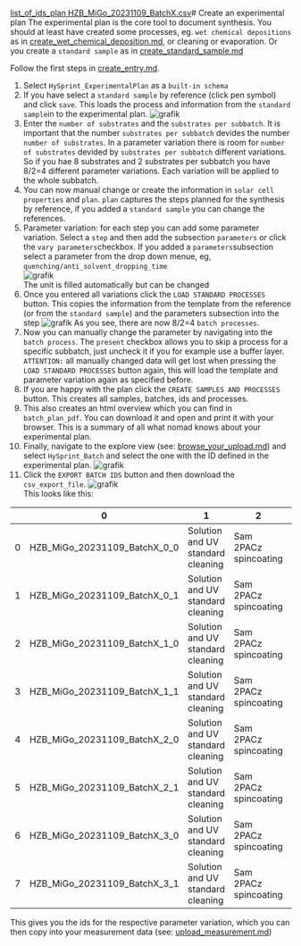 [list_of_ids_plan HZB_MiGo_20231109_BatchX.csv](https://github.com/RoteKekse/nomad-baseclasses/files/13306666/list_of_ids_plan.HZB_MiGo_20231109_BatchX.csv)# Create an experimental plan
The experimental plan is the core tool to document synthesis.
You should at least have created some processes, eg. `wet chemical depositions` as in [create_wet_chemical_deposition.md](create_wet_chemical_deposition.md), or cleaning or evaporation.
Or you create a `standard sample` as in [create_standard_sample.md](create_standard_sample.md)

Follow the first  steps in [create_entry.md](create_entry.md).
1. Select `HySprint_ExperimentalPlan` as a `built-in schema`
2. If you have select a `standard sample` by reference (click pen symbol) and click `save`. This loads the process and information from the `standard sample`in to the experimental plan.
   ![grafik](https://github.com/RoteKekse/nomad-baseclasses/assets/36420750/f9ffca61-443e-4cbc-abec-ab2a9729e754)
3. Enter the `number of substrates` and the `substrates per subbatch`. It is important that the number `substrates per subbatch` devides the number `number of substrates`. In a parameter variation there is room for `number of substrates` devided by `substrates per subbatch` different variations. So if you hae 8 substrates and 2 substrates per subbatch you have 8/2=4 different parameter variations. Each variation will be applied to the whole subbatch.
4. You can now manual change or create the information in `solar cell properties` and `plan`. `plan` captures the steps planned for the synthesis by reference, if you added a `standard sample` you can change the references.
5. Parameter variation: for each step you can add some parameter variation. Select a `step` and then add the subsection `parameters` or click the `vary parameters`checkbox. If you added a `parameters`subsection select a parameter from the drop down menue, eg, `quenching/anti_solvent_dropping_time`  
   ![grafik](https://github.com/RoteKekse/nomad-baseclasses/assets/36420750/50f193c5-d622-4b26-a875-6997ed3b335d)  
   The unit is filled automatically but can be changed
7. Once you entered all variations click the `LOAD STANDARD PROCESSES` button. This copies the information from the template from the reference (or from the `standard sample`) and the parameters subsection into the step
   ![grafik](https://github.com/RoteKekse/nomad-baseclasses/assets/36420750/95818665-3e7c-4f2e-b713-bf2ff0939382)
   As you see, there are now 8/2=4 `batch processes`.
8. Now you can manually change the parameter by navigating into the `batch process`. The `present` checkbox allows you to skip a process for a specific subbatch, just uncheck it if you for example use a buffer layer. `ATTENTION:` all manually changed data will get lost when pressing the `LOAD STANDARD PROCESSES` button again, this will load the template and parameter variation again as specified before.
9. If you are happy with the plan click the `CREATE SAMPLES AND PROCESSES` button. This creates all samples, batches, ids and processes.
10. This also creates an html overview which you can find in `batch_plan_pdf`. You can download it and open and print it with your browser. This is a summary of all what nomad knows about your experimental plan.
11. Finally, navigate to the explore view (see: [browse_your_upload.md](browse_your_upload.md)) and select `HySprint_Batch` and select the one with the ID defined in the experimental plan.
    ![grafik](https://github.com/RoteKekse/nomad-baseclasses/assets/36420750/4e2746a8-92be-47f2-8a0e-028f7f77c2e3)  
12. Click the `EXPORT BATCH IDS` button and then download the `csv_export_file`.
    ![grafik](https://github.com/RoteKekse/nomad-baseclasses/assets/36420750/a892651e-c959-4cb5-b4e2-549a7bcecc86)  
    This looks like this:
  
|      |0                           |1                                |2                    |3                              |4                       |
|------|----------------------------|---------------------------------|---------------------|-------------------------------|------------------------|
|0     |HZB_MiGo_20231109_BatchX_0_0|Solution and UV standard cleaning|Sam 2PACz spincoating|CsMAFA perovscite spincoating 1|Evaporation C60, BCP, Cu|
|1     |HZB_MiGo_20231109_BatchX_0_1|Solution and UV standard cleaning|Sam 2PACz spincoating|CsMAFA perovscite spincoating 1|Evaporation C60, BCP, Cu|
|2     |HZB_MiGo_20231109_BatchX_1_0|Solution and UV standard cleaning|Sam 2PACz spincoating|CsMAFA perovscite spincoating 2|Evaporation C60, BCP, Cu|
|3     |HZB_MiGo_20231109_BatchX_1_1|Solution and UV standard cleaning|Sam 2PACz spincoating|CsMAFA perovscite spincoating 2|Evaporation C60, BCP, Cu|
|4     |HZB_MiGo_20231109_BatchX_2_0|Solution and UV standard cleaning|Sam 2PACz spincoating|CsMAFA perovscite spincoating 3|Evaporation C60, BCP, Cu|
|5     |HZB_MiGo_20231109_BatchX_2_1|Solution and UV standard cleaning|Sam 2PACz spincoating|CsMAFA perovscite spincoating 3|Evaporation C60, BCP, Cu|
|6     |HZB_MiGo_20231109_BatchX_3_0|Solution and UV standard cleaning|Sam 2PACz spincoating|CsMAFA perovscite spincoating 4|Evaporation C60, BCP, Cu|
|7     |HZB_MiGo_20231109_BatchX_3_1|Solution and UV standard cleaning|Sam 2PACz spincoating|CsMAFA perovscite spincoating 4|Evaporation C60, BCP, Cu|

This gives you the ids for the respective parameter variation, which you can then copy into your measurement data (see: [upload_measurement.md](upload_measurement.md))


